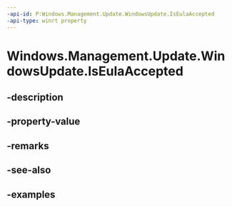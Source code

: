 ```yaml
---
-api-id: P:Windows.Management.Update.WindowsUpdate.IsEulaAccepted
-api-type: winrt property
---
```


# Windows.Management.Update.WindowsUpdate.IsEulaAccepted

<!--
public bool IsEulaAccepted { get; }
-->


## -description

## -property-value

## -remarks

## -see-also

## -examples



